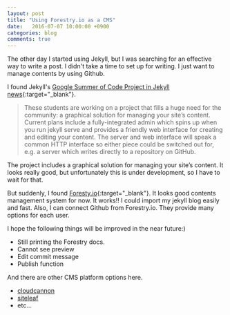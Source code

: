 ```yaml
---
layout: post
title: "Using Forestry.io as a CMS"
date:   2016-07-07 10:00:00 +0900
categories: blog
comments: true
---
```


The other day I started using Jekyll, but I was searching for an effective way to write a post.
I didn't take a time to set up for writing. I just want to manage contents by using Github.

I found Jekyll's [Google Summer of Code Project in Jekyll news](https://jekyllrb.com/news/2016/06/03/update-on-jekyll-s-google-summer-of-code-projects/){:target="_blank"}.

> These students are working on a project that fills a huge need for the community: a graphical solution for managing your site’s content. Current plans include a fully-integrated admin which spins up when you run jekyll serve and provides a friendly web interface for creating and editing your content. The server and web interface will speak a common HTTP interface so either piece could be switched out for, e.g. a server which writes directly to a repository on GitHub.

The project includes a graphical solution for managing your site’s content. It looks really good, but unfortunately this is under development, so I have to wait for that.


But suddenly, I found [Foresty.io](https://forestry.io/){:target="_blank"}. It looks good contents management system for now. It works!! I could import my jekyll blog easily and fast. Also, I can connect Github from Forestry.io. They provide many options for each user.


I hope the following things will be improved in the near future:)

- Still printing the Forestry docs.
- Cannot see preview
- Edit commit message
- Publish function

And there are other CMS platform options here.

- [cloudcannon](http://cloudcannon.com/)
- [siteleaf](http://www.siteleaf.com/)
- etc...

